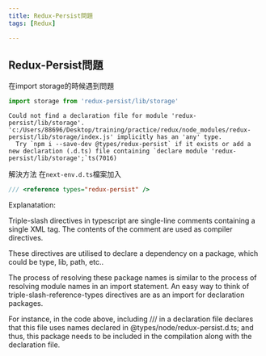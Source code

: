 ```yaml
---
title: Redux-Persist問題
tags: [Redux]

---
```


## Redux-Persist問題
在import storage的時候遇到問題
```javascript
import storage from 'redux-persist/lib/storage'
```
```powershell!
Could not find a declaration file for module 'redux-persist/lib/storage'. 'c:/Users/88696/Desktop/training/practice/redux/node_modules/redux-persist/lib/storage/index.js' implicitly has an 'any' type.
  Try `npm i --save-dev @types/redux-persist` if it exists or add a new declaration (.d.ts) file containing `declare module 'redux-persist/lib/storage';`ts(7016)
```
解決方法
在`next-env.d.ts`檔案加入
```typescript
/// <reference types="redux-persist" />
```
Explanatation:

Triple-slash directives in typescript are single-line comments containing a single XML tag. The contents of the comment are used as compiler directives.

These directives are utilised to declare a dependency on a package, which could be type, lib, path, etc..

The process of resolving these package names is similar to the process of resolving module names in an import statement. An easy way to think of triple-slash-reference-types directives are as an import for declaration packages.

For instance, in the code above, including /// <reference types="redux-persist" /> in a declaration file declares that this file uses names declared in @types/node/redux-persist.d.ts; and thus, this package needs to be included in the compilation along with the declaration file.